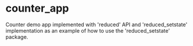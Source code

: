 # counter_app

Counter demo app implemented with 'reduced' API and 'reduced_setstate' implementation as an example of how to use the 'reduced_setstate' package.

